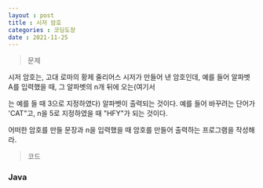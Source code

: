 ```yaml
---
layout : post
title : 시저 암호
categories : 코딩도장
date : 2021-11-25
---
```

> 문제 <br>

시저 암호는, 고대 로마의 황제 줄리어스 시저가 만들어 낸 암호인데, 예를 들어 알파벳 A를 입력했을 때, 그 알파벳의 n개 뒤에 오는(여기서

는 예를 들 때 3으로 지정하였다) 알파벳이 출력되는 것이다. 예를 들어 바꾸려는 단어가 'CAT"고, n을 5로 지정하였을 때 "HFY"가 되는 것이다.

어떠한 암호를 만들 문장과 n을 입력했을 때 암호를 만들어 출력하는 프로그램을 작성해라.

> 코드
### Java

<script src="https://gist.github.com/kwontaehoon/260e5656d3ac9d4f32f231cc3985907f.js"></script>
